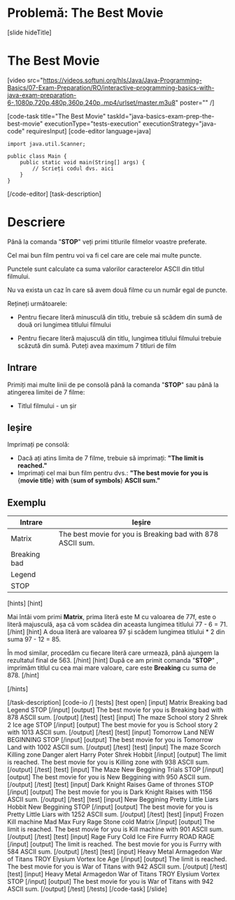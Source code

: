 # Problemă: The Best Movie
[slide hideTitle]
# The Best Movie

[video src="https://videos.softuni.org/hls/Java/Java-Programming-Basics/07-Exam-Preparation/RO/interactive-programming-basics-with-java-exam-preparation-6-,1080p,720p,480p,360p,240p,.mp4/urlset/master.m3u8" poster="" /]


[code-task title="The Best Movie" taskId="java-basics-exam-prep-the-best-movie" executionType="tests-execution" executionStrategy="java-code" requiresInput]
[code-editor language=java]
```
import java.util.Scanner;

public class Main {
    public static void main(String[] args) {
        // Scrieți codul dvs. aici
    }
}
```
[/code-editor]
[task-description]
# Descriere
Până la comanda "**STOP**" veți primi titlurile filmelor voastre preferate.

Cel mai bun film pentru voi va fi cel care are cele mai multe puncte.

Punctele sunt calculate ca suma valorilor caracterelor ASCII din titlul filmului.

Nu va exista un caz în care să avem două filme cu un număr egal de puncte.

Rețineți următoarele:

- Pentru fiecare literă minusculă din titlu, trebuie să scădem din sumă de două ori lungimea titlului filmului

- Pentru fiecare literă majusculă din titlu, lungimea titlului filmului trebuie scăzută din sumă.
Puteți avea maximum 7 titluri de film

## Intrare
Primiți mai multe linii de pe consolă până la comanda "**STOP**" sau până la atingerea limitei de 7 filme:
- Titlul filmului - un șir

## Ieșire
Imprimați pe consolă:
- Dacă ați atins limita de 7 filme, trebuie să imprimați: **"The limit is reached."**
- Imprimați cel mai bun film pentru dvs.: **"The best movie for you is** \{**movie title**\} **with** \{**sum of symbols**\} **ASCII sum."**

## Exemplu
|**Intrare**|**Ieșire**|
| --- | --- | 
| Matrix | The best movie for you is Breaking bad with 878 ASCII sum. |
| Breaking bad | |
| Legend | | 
| STOP | | 

[hints]
[hint]

Mai întâi vom primi **Matrix**, prima literă este M cu valoarea de 77f, este o literă majusculă, așa că vom scădea din aceasta lungimea titlului 77 \- 6 \= 71.
[/hint]
[hint]
A doua literă are valoarea 97 și scădem lungimea titlului \* 2 din suma 97 \- 12 = 85.

În mod similar, procedăm cu fiecare literă care urmează, până ajungem la rezultatul final de 563.
[/hint]
[hint]
După ce am primit comanda "**STOP**" , imprimăm titlul cu cea mai mare valoare, care este **Breaking** cu suma de 878.
[/hint]

[/hints]

[/task-description]
[code-io /]
[tests]
[test open]
[input]
Matrix
Breaking bad
Legend
STOP
[/input]
[output]
The best movie for you is Breaking bad with 878 ASCII sum.
[/output]
[/test]
[test]
[input]
The maze
School story 2
Shrek 2
Ice age
STOP
[/input]
[output]
The best movie for you is School story 2 with 1013 ASCII sum.
[/output]
[/test]
[test]
[input]
Tomorrow Land
NEW BEGINNING
STOP
[/input]
[output]
The best movie for you is Tomorrow Land with 1002 ASCII sum.
[/output]
[/test]
[test]
[input]
The maze
Scorch
Killing zone
Danger alert
Harry Poter
Shrek
Hobbit
[/input]
[output]
The limit is reached.
The best movie for you is Killing zone with 938 ASCII sum.
[/output]
[/test]
[test]
[input]
The Maze
New Beggining
Trials
STOP
[/input]
[output]
The best movie for you is New Beggining with 950 ASCII sum.
[/output]
[/test]
[test]
[input]
Dark Knight Raises
Game of thrones
STOP
[/input]
[output]
The best movie for you is Dark Knight Raises with 1156 ASCII sum.
[/output]
[/test]
[test]
[input]
New Beggining
Pretty Little Liars
Hobbit New Beggining
STOP
[/input]
[output]
The best movie for you is Pretty Little Liars with 1252 ASCII sum.
[/output]
[/test]
[test]
[input]
Frozen
Kill machine
Mad Max
Fury
Rage
Stone cold
Matrix
[/input]
[output]
The limit is reached.
The best movie for you is Kill machine with 901 ASCII sum.
[/output]
[/test]
[test]
[input]
Rage
Fury
Cold
Ice
Fire
Furrry
ROAD RAGE
[/input]
[output]
The limit is reached.
The best movie for you is Furrry with 584 ASCII sum.
[/output]
[/test]
[test]
[input]
Heavy Metal
Armagedon
War of Titans
TROY
Elysium
Vortex
Ice Age
[/input]
[output]
The limit is reached.
The best movie for you is War of Titans with 942 ASCII sum.
[/output]
[/test]
[test]
[input]
Heavy Metal
Armagedon
War of Titans
TROY
Elysium
Vortex
STOP
[/input]
[output]
The best movie for you is War of Titans with 942 ASCII sum.
[/output]
[/test]
[/tests]
[/code-task]
[/slide]
